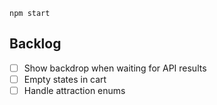 `npm start`

## Backlog
- [ ] Show backdrop when waiting for API results
- [ ] Empty states in cart 
- [ ] Handle attraction enums